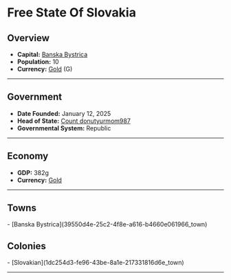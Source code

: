 <!--UNDEDITED FILE, remove this entire line if this file has been edited!-->
# <!--NAME-->Free State Of Slovakia<!--NAME-->

## Overview

- **Capital:** <!--CAPITAL_LINK-->[Banska Bystrica](39550d4e-25c2-4f8e-a616-b4660e061966_town)<!--CAPITAL_LINK-->
- **Population:** <!--POPULATION-->10<!--POPULATION-->
- **Currency:** <!--CURRENCY_LINK-->[Gold](Gold_currency)<!--CURRENCY_LINK--> (<!--CURRENCY_ABV-->G<!--CURRENCY_ABV-->)

---

## Government

- **Date Founded:** <!--FOUNDED-->January 12, 2025<!--FOUNDED-->
- **Head of State:** <!--LEADER_TITLE_LINK-->[Count donutyurmom987](donutyurmom987_user)<!--LEADER_TITLE_LINK-->
- **Governmental System:** <!--GOVERNMENT-->Republic<!--GOVERNMENT-->

---

## Economy

- **GDP:** <!--GDP-->382g<!--GDP-->
- **Currency:** <!--CURRENCY_LINK-->[Gold](Gold_currency)<!--CURRENCY_LINK-->

---

## Towns

<!--TOWNS-->- [Banska Bystrica](39550d4e-25c2-4f8e-a616-b4660e061966_town)<!--TOWNS-->

## Colonies

<!--COLONIES-->- [Slovakian](1dc254d3-fe96-43be-8a1e-217331816d6e_town)<!--COLONIES-->

---